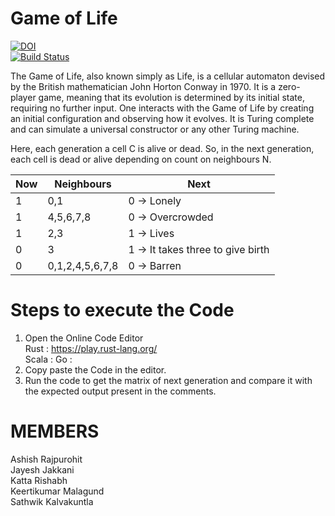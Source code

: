 # Game of Life <br />
[![DOI](https://zenodo.org/badge/289585062.svg)](https://zenodo.org/badge/latestdoi/289585062)<br />
[![Build Status](https://travis-ci.org/jayeshjakkani/seng20_21_HW2.svg?branch=master)](https://travis-ci.org/jayeshjakkani/seng20_21_HW2)<br />


The Game of Life, also known simply as Life, is a cellular automaton devised by the British mathematician John Horton Conway in 1970. It is a zero-player game, meaning that its evolution is determined by its initial state, requiring no further input. One interacts with the Game of Life by creating an initial configuration and observing how it evolves. It is Turing complete and can simulate a universal constructor or any other Turing machine.

Here, each generation a cell C is alive or dead. So, in the next generation, each cell is dead or alive depending on count on neighbours N.


| Now | Neighbours      | Next                              |
|-----|-----------------|-----------------------------------|
| 1   | 0,1             | 0 -> Lonely                       |
| 1   | 4,5,6,7,8       | 0 -> Overcrowded                  |
| 1   | 2,3             | 1 -> Lives                        |
| 0   | 3               | 1 -> It takes three to give birth |
| 0   | 0,1,2,4,5,6,7,8 | 0 -> Barren                       |


# Steps to execute the Code<br />
1) Open the Online Code Editor<br />
   Rust  : https://play.rust-lang.org/ <br />
   Scala :
   Go    :
2) Copy paste the Code in the editor.<br />
3) Run the code to get the matrix of next generation and compare it with the expected output present in the comments.<br />


# MEMBERS<br />
Ashish Rajpurohit<br />
Jayesh Jakkani<br />
Katta Rishabh<br />
Keertikumar Malagund<br />
Sathwik Kalvakuntla<br />

